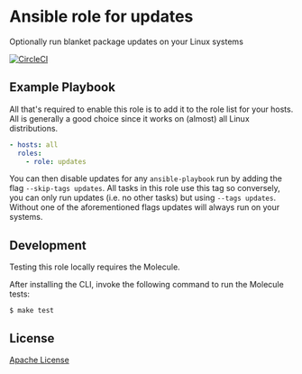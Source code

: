 Ansible role for updates
==================================

Optionally run blanket package updates on your Linux systems

[![CircleCI](https://img.shields.io/circleci/build/github/chasinglogic/ansible-role-updates/master?style=flat-square)](https://circleci.com/gh/chasinglogic/ansible-role-updates)


Example Playbook
----------------

All that's required to enable this role is to add it to the role list
for your hosts. All is generally a good choice since it works on
(almost) all Linux distributions.

```yaml
- hosts: all
  roles:
    - role: updates
```

You can then disable updates for any `ansible-playbook` run by adding
the flag `--skip-tags updates`. All tasks in this role use this tag so
conversely, you can only run updates (i.e. no other tasks) but using
`--tags updates`. Without one of the aforementioned flags updates will
always run on your systems.

Development
-----------

Testing this role locally requires the Molecule.

After installing the CLI, invoke the following command to run the Molecule tests:

    $ make test

License
-------

[Apache License](LICENSE)
